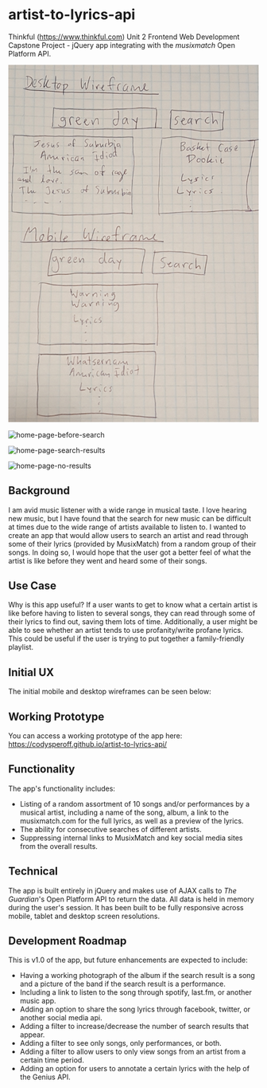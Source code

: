# artist-to-lyrics-api

Thinkful (https://www.thinkful.com) Unit 2 Frontend Web Development Capstone Project - jQuery app integrating with the *musixmatch* Open Platform API.

![desktop-and-mobile-wireframes](https://github.com/codysperoff/artist-to-lyrics-api/blob/master/readme-images/api-artist-to-lyric-wireframe.jpg)


![home-page-before-search](https://codysperoff.github.io/artist-to-lyrics-api/readme-images/home-page-before-search.png)


![home-page-search-results](https://codysperoff.github.io/artist-to-lyrics-api/readme-images/home-page-search-results.png)


![home-page-no-results](https://codysperoff.github.io/artist-to-lyrics-api/readme-images/home-page-no-results.png)

## Background

I am avid music listener with a wide range in musical taste. I love hearing new music, but I have found that the search for new music can be difficult at times due to the wide range of artists available to listen to. I wanted to create an app that would allow users to search an artist and read through some of their lyrics (provided by MusixMatch) from a random group of their songs. In doing so, I would hope that the user got a better feel of what the artist is like before they went and heard some of their songs.
## Use Case

Why is this app useful? If a user wants to get to know what a certain artist is like before having to listen to several songs, they can read through some of their lyrics to find out, saving them lots of time. Additionally, a user might be able to see whether an artist tends to use profanity/write profane lyrics. This could be useful if the user is trying to put together a family-friendly playlist.
## Initial UX

The initial mobile and desktop wireframes can be seen below:



## Working Prototype

You can access a working prototype of the app here: https://codysperoff.github.io/artist-to-lyrics-api/

## Functionality
The app's functionality includes:

* Listing of a random assortment of 10 songs and/or performances by a musical artist, including a name of the song, album, a link to the musixmatch.com for the full lyrics, as well as a preview of the lyrics.
* The ability for consecutive searches of different artists.
* Suppressing internal links to MusixMatch and key social media sites from the overall results.

## Technical

The app is built entirely in jQuery and makes use of AJAX calls to *The Guardian*'s Open Platform API to return the data. All data is held in memory during the user's session. It has been built to be fully responsive across mobile, tablet and desktop screen resolutions.

## Development Roadmap

This is v1.0 of the app, but future enhancements are expected to include:

* Having a working photograph of the album if the search result is a song and a picture of the band if the search result is a performance.
* Including a link to listen to the song through spotify, last.fm, or another music app.
* Adding an option to share the song lyrics through facebook, twitter, or another social media api.
* Adding a filter to increase/decrease the number of search results that appear.
* Adding a filter to see only songs, only performances, or both.
* Adding a filter to allow users to only view songs from an artist from a certain time period.
* Adding an option for users to annotate a certain lyrics with the help of the Genius API.

